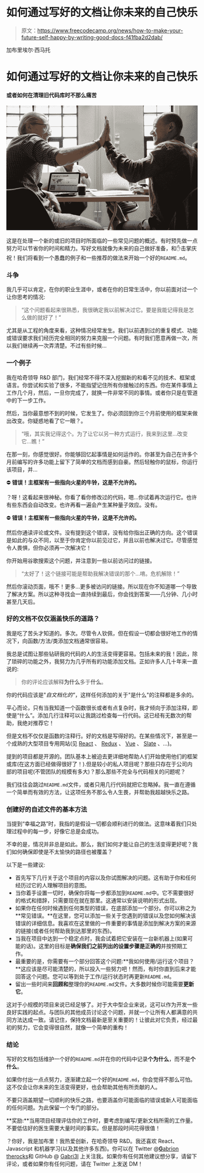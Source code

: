 # 如何通过写好的文档让你未来的自己快乐

> 原文：<https://www.freecodecamp.org/news/how-to-make-your-future-self-happy-by-writing-good-docs-f41fba2d2dab/>

加布里埃尔·西马托

# 如何通过写好的文档让你未来的自己快乐

#### 或者如何在清理旧代码库时不那么痛苦

![RH-mg3pmhVjtkFBzYfiWrfexlQZjf5KnUshr](img/70267e566147d6513c72a72bbbaf265d.png)

这是在处理一个新的或旧的项目时所面临的一些常见问题的概述。有时预先做一点努力可以节省你的时间和精力。写好文档就像为未来的自己做好准备，和✋击掌庆祝！我们将看到一个愚蠢的例子和一些推荐的做法来开始一个好的`README.md`。

### 斗争

我几乎可以肯定，在你的职业生涯中，或者在你的日常生活中，你以前面对过一个让你思考的情况:

> “这个问题看起来很熟悉，我很确定我以前解决过它。要是我能记得我是怎么做的就好了！”

尤其是从工程的角度来看，这种情况经常发生。我们以前遇到过的重复模式、功能或错误要求我们经历完全相同的努力来克服一个问题。有时我们愿意再做一次，所以我们继续再一次弄清楚。不过有些时候…

### 一个例子

我在哈奇领导 R&D 部门，我们经常不得不深入挖掘新的和看不见的技术、框架或语言。你尝试和实验了很多，不能指望记住所有你接触过的东西。你在某件事情上工作几个月，然后，一旦你完成了，就换一件非常不同的事情。或者你只是在管道中的下一步工作。

然后，当你最意想不到的时候，它发生了。你必须回到你三个月前使用的框架来做出改变。你疑惑地看了它一眼？。

> “哦，其实我记得这个。为了让它以另一种方式运行，我来到这里…改变它…瞧！”

在那一刻，你感觉很好。你能够回忆起事情是如何运作的。你甚至为自己在许多个月前编写的许多功能上留下了简单的文档而感到自豪。然后轻触你的鼠标，你运行该项目，并…

⛔ **错误！主框架有一些指向火星的牛铃，这是不允许的。**

？呀！这看起来很神秘。你看了看你修改过的代码，嗯…你试着再次运行它。也许有些东西会自动改变。也许再看一遍会产生某种量子效应。没有。

⛔ **错误！主框架有一些指向火星的牛铃，这是不允许的。**

然后你通读评论或文件。没有提到这个错误，没有给你指出正确的方向。这个错误是如此的与众不同，以至于你肯定你以前见过它，并且以前也解决过它。尽管感觉令人畏惧，但你必须再一次解决它！

你开始用谷歌搜索这个问题，并注意到一些以前访问过的链接。

> “太好了！这个链接可能是帮助我解决错误的那个…唷。危机解除！”

然后你滚动页面，哦不！更多…更多被访问的链接。所以现在你不知道哪一个导致了解决方案。所以这种寻找会一直持续到最后，你会找到答案——几分钟、几小时甚至几天后。

### 好的文档不仅仅涵盖快乐的道路？

我是吃了苦头才知道的。多次。尽管令人钦佩，但在假设一切都会很好地工作的情况下，向函数/方法/类添加文档通常很容易。

我总是试图让那些钻研我的代码的人的生活变得更容易。包括未来的我！因此，除了琐碎的功能之外，我努力为几乎所有的功能添加文档。正如许多人几十年来一直说的:

> 你的评论应该解释**为什么**多于**什么**。

你的代码应该是"*自文档化的"*，这样任何添加的关于"是什么"的注释都是多余的。

平心而论，只有当我知道一个函数很长或者有点复杂时，我才倾向于添加注释，即使是“什么”。添加几行注释可以让我跳过检查每一行代码。这已经有无数次的帮助，我绝对推荐它！

但是文档不仅仅是函数的注释行。好的文档是写得好的。在某些情况下，甚至是一个成熟的大型项目专用网站(见 [React](https://reactjs.org/docs/getting-started.html) 、 [Redux](https://redux.js.org/introduction/getting-started) 、 [Vue](https://vuejs.org/v2/guide/) 、 [Slate](https://docs.slatejs.org/) 、…)。

提到的项目都是开源的。团队基本上被迫去更详细地帮助人们开始使用他们的框架或库(在这方面已经做得很好了！).但是较小的私人项目呢？那些只存在于公司内部的项目呢(不管团队的规模有多大)？那么那些不完全与代码相关的问题呢？

我们往往会跳过`README.md`文件，或者只用几行代码就把它忽略掉。我一直在遵循一个简单而有效的方法，让这项任务不那么令人生畏，并帮助我超越快乐之路。

### 创建好的自述文件的基本方法

当提到“幸福之路”时，我指的是假设一切都会顺利进行的做法。这意味着我们只处理过程中的每一步，好像它总是会成功。

不幸的是，情况并非总是如此。那么，我们如何才能让自己的生活变得更好呢？我们如何确保即使是不太愉快的路径也被覆盖？

以下是一些建议:

*   首先写下几行关于这个项目的内容以及你试图解决的问题。这有助于你和任何经历过它的人理解项目的意图。
*   当你着手设置一切时，确保你将每一步都添加到`README.md`中。它不需要很好的格式和措辞，只需要现在就在那里。这通常以安装说明的形式出现。
*   如果你在任何时候遇到任何类型的错误，在底部添加一个部分。你可以称之为**常见错误。**在这里，您可以添加一些关于您遇到的错误以及您如何解决该错误的详细信息。我喜欢在这里做的一件重要的事情是添加到解决方案的来源的链接(或者任何帮助我到达那里的东西)。
*   当我在项目中达到一个稳定点时，我会试着把它安装在一台新机器上(如果可能的话)。这里的目标是**确保我们之前列出的设置步骤是正确的**并按预期工作。
*   最重要的是，你需要有一个部分回答这个问题:**我如何使用/运行这个项目？**这应该是尽可能清楚的，所以投入一些努力吧！然而，有时你直到后来才能回答这个问题。您可以等到处于工作/运行状态时再更新`README.md`。
*   留出一些时间来**回顾和**整理你的`README.md`文件。大多数时候你可能需要**更新它**。

这对于小规模的项目来说已经足够了。对于大中型企业来说，这可以作为开发一些良好实践的起点。与团队的其他成员讨论这个问题，并就一个让所有人都满意的共同方法达成一致。请记住，保持文档最新是至关重要的！让彼此对它负责，经过最初的努力，它会变得很自然，就像一个简单的重构！

### 结论

写好的文档包括维护一个好的`README.md`并在你的代码中记录**个为什么**，而不是**个什么**。

如果你付出一点点努力，逐渐建立起一个好的`README.md`，你会觉得不那么可怕。这不仅会让你未来的生活变得更好，也会帮助其他有所贡献的人。

不要只涵盖期望一切顺利的快乐之路，也要涵盖你可能面临的错误或新人可能面临的任何问题。为此保留一个专门的部分。

**奖励:**当用项目经理评估你的工作时，要考虑到编写/更新文档所需的工作量。不要低估好的医生需要大量时间的事实。但是那段时间花得很值！

？你好，我是加布里！我热爱创新，在哈奇领导 R&D。我还喜欢 React、Javascript 和机器学习(以及其他许多东西)。你可以在 Twitter @[**G**abrion therocks](https://twitter.com/GabriOnTheRocks)和 GitHub @ [Gabri3l](https://github.com/Gabri3l) 上关注我。如果你有任何其他建议想分享，请留下评论，或者如果你有任何问题，请在 Twitter 上发送 DM！